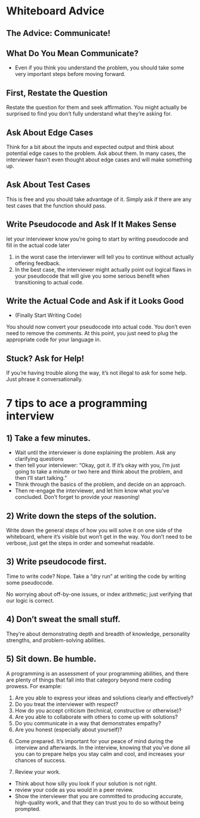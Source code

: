 # Whiteboard Advice

## The Advice: Communicate!

## What Do You Mean Communicate?
* Even if you think you understand the problem, you should take some very important steps before moving forward.

## First, Restate the Question
Restate the question for them and seek affirmation. You might actually be surprised to find you don’t fully understand what they’re asking for.

## Ask About Edge Cases

Think for a bit about the inputs and expected output and think about potential edge cases to the problem. Ask about them. In many cases, the interviewer hasn’t even thought about edge cases and will make something up.


## Ask About Test Cases

This is free and you should take advantage of it. Simply ask if there are any test cases that the function should pass. 





## Write Pseudocode and Ask If It Makes Sense

let your interviewer know you’re going to start by writing pseudocode and fill in the actual code later
1. in the worst case the interviewer will tell you to continue without actually offering feedback.
2. In the best case, the interviewer might actually point out logical flaws in your pseudocode that will give you some serious benefit when transitioning to actual code.

## Write the Actual Code and Ask if it Looks Good
* (Finally Start Writing Code)


You should now convert your pseudocode into actual code. You don’t even need to remove the comments. At this point, you just need to plug the appropriate code for your language in.
## Stuck? Ask for Help!
If you’re having trouble along the way, it’s not illegal to ask for some help. Just phrase it conversationally.

# 7 tips to ace a programming interview

## 1) Take a few minutes.
* Wait until the interviewer is done explaining the problem. Ask any clarifying questions
* then tell your interviewer:
“Okay, got it. If it’s okay with you, I’m just going to take a minute or two here and think about the problem, and then I’ll start talking.”
* Think through the basics of the problem, and decide on an approach.
* Then re-engage the interviewer, and let him know what you’ve concluded. Don’t forget to provide your reasoning!
## 2) Write down the steps of the solution.
Write down the general steps of how you will solve it on one side of the whiteboard, where it’s visible but won’t get in the way. You don’t need to be verbose, just get the steps in order and somewhat readable.
## 3) Write pseudocode first.
Time to write code? Nope. Take a “dry run” at writing the code by writing some pseudocode. 

No worrying about off-by-one issues, or index arithmetic; just verifying that our logic is correct.

## 4) Don’t sweat the small stuff.
They’re about demonstrating depth and breadth of knowledge, personality strengths, and problem-solving abilities. 
## 5) Sit down. Be humble.
A programming is an assessment of your programming abilities, and there are plenty of things that fall into that category beyond mere coding prowess. For example:
1. Are you able to express your ideas and solutions clearly and effectively?
2. Do you treat the interviewer with respect?
3. How do you accept criticism (technical, constructive or otherwise)?
4. Are you able to collaborate with others to come up with solutions?
5. Do you communicate in a way that demonstrates empathy?
6. Are you honest (especially about yourself)?

6) Come prepared.
It’s important for your peace of mind during the interview and afterwards. In the interview, knowing that you’ve done all you can to prepare helps you stay calm and cool, and increases your chances of success.

7) Review your work.
* Think about how silly you look if your solution is not right.
* review your code as you would in a peer review. 
* Show the interviewer that you are committed to producing accurate, high-quality work, and that they can trust you to do so without being prompted.
